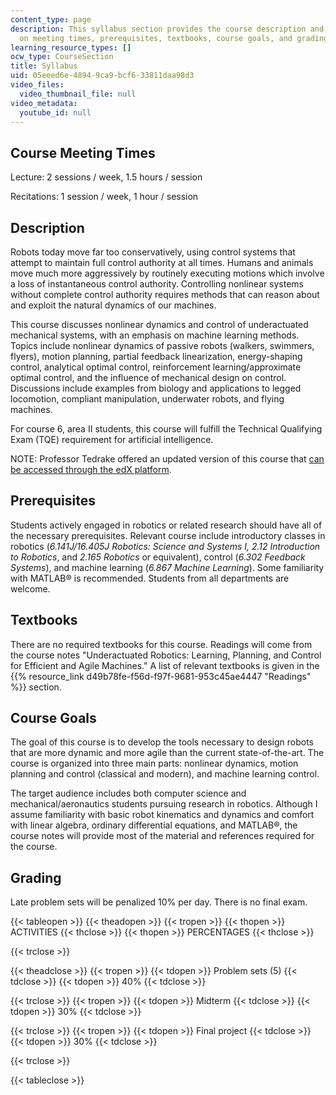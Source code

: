 ```yaml
---
content_type: page
description: This syllabus section provides the course description and information
  on meeting times, prerequisites, textbooks, course goals, and grading.
learning_resource_types: []
ocw_type: CourseSection
title: Syllabus
uid: 05eeed6e-4894-9ca9-bcf6-33811daa98d3
video_files:
  video_thumbnail_file: null
video_metadata:
  youtube_id: null
---
```


Course Meeting Times
--------------------

Lecture: 2 sessions / week, 1.5 hours / session

Recitations: 1 session / week, 1 hour / session

Description
-----------

Robots today move far too conservatively, using control systems that attempt to maintain full control authority at all times. Humans and animals move much more aggressively by routinely executing motions which involve a loss of instantaneous control authority. Controlling nonlinear systems without complete control authority requires methods that can reason about and exploit the natural dynamics of our machines.

This course discusses nonlinear dynamics and control of underactuated mechanical systems, with an emphasis on machine learning methods. Topics include nonlinear dynamics of passive robots (walkers, swimmers, flyers), motion planning, partial feedback linearization, energy-shaping control, analytical optimal control, reinforcement learning/approximate optimal control, and the influence of mechanical design on control. Discussions include examples from biology and applications to legged locomotion, compliant manipulation, underwater robots, and flying machines.

For course 6, area II students, this course will fulfill the Technical Qualifying Exam (TQE) requirement for artificial intelligence.

NOTE: Professor Tedrake offered an updated version of this course that [can be accessed through the edX platform](https://www.edx.org/course/underactuated-robotics-mitx-6-832x-0?utm_source=OCW&utm_medium=6-832syllabus&utm_campaign=OCW).

Prerequisites
-------------

Students actively engaged in robotics or related research should have all of the necessary prerequisites. Relevant course include introductory classes in robotics (_6.141J/16.405J Robotics: Science and Systems I, 2.12 Introduction to Robotics_, and _2.165 Robotics_ or equivalent), control (_6.302 Feedback Systems_), and machine learning (_6.867 Machine Learning_). Some familiarity with MATLAB® is recommended. Students from all departments are welcome.

Textbooks
---------

There are no required textbooks for this course. Readings will come from the course notes "Underactuated Robotics: Learning, Planning, and Control for Efficient and Agile Machines." A list of relevant textbooks is given in the {{% resource_link d49b78fe-f56d-f97f-9681-953c45ae4447 "Readings" %}} section.

Course Goals
------------

The goal of this course is to develop the tools necessary to design robots that are more dynamic and more agile than the current state-of-the-art. The course is organized into three main parts: nonlinear dynamics, motion planning and control (classical and modern), and machine learning control.

The target audience includes both computer science and mechanical/aeronautics students pursuing research in robotics. Although I assume familiarity with basic robot kinematics and dynamics and comfort with linear algebra, ordinary differential equations, and MATLAB®, the course notes will provide most of the material and references required for the course.

Grading
-------

Late problem sets will be penalized 10% per day. There is no final exam.

{{< tableopen >}}
{{< theadopen >}}
{{< tropen >}}
{{< thopen >}}
ACTIVITIES
{{< thclose >}}
{{< thopen >}}
PERCENTAGES
{{< thclose >}}

{{< trclose >}}

{{< theadclose >}}
{{< tropen >}}
{{< tdopen >}}
Problem sets (5)
{{< tdclose >}}
{{< tdopen >}}
40%
{{< tdclose >}}

{{< trclose >}}
{{< tropen >}}
{{< tdopen >}}
Midterm
{{< tdclose >}}
{{< tdopen >}}
30%
{{< tdclose >}}

{{< trclose >}}
{{< tropen >}}
{{< tdopen >}}
Final project
{{< tdclose >}}
{{< tdopen >}}
30%
{{< tdclose >}}

{{< trclose >}}

{{< tableclose >}}